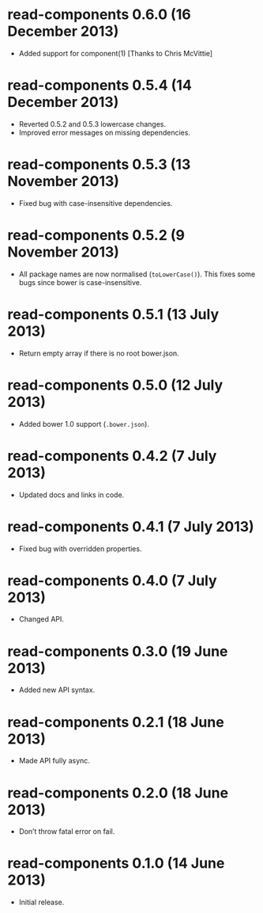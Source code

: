 # read-components 0.6.0 (16 December 2013)
* Added support for component(1) [Thanks to Chris McVittie]

# read-components 0.5.4 (14 December 2013)
* Reverted 0.5.2 and 0.5.3 lowercase changes.
* Improved error messages on missing dependencies.

# read-components 0.5.3 (13 November 2013)
* Fixed bug with case-insensitive dependencies.

# read-components 0.5.2 (9 November 2013)
* All package names are now normalised (`toLowerCase()`).
  This fixes some bugs since bower is case-insensitive.

# read-components 0.5.1 (13 July 2013)
* Return empty array if there is no root bower.json.

# read-components 0.5.0 (12 July 2013)
* Added bower 1.0 support (`.bower.json`).

# read-components 0.4.2 (7 July 2013)
* Updated docs and links in code.

# read-components 0.4.1 (7 July 2013)
* Fixed bug with overridden properties.

# read-components 0.4.0 (7 July 2013)
* Changed API.

# read-components 0.3.0 (19 June 2013)
* Added new API syntax.

# read-components 0.2.1 (18 June 2013)
* Made API fully async.

# read-components 0.2.0 (18 June 2013)
* Don’t throw fatal error on fail.

# read-components 0.1.0 (14 June 2013)
* Initial release.
